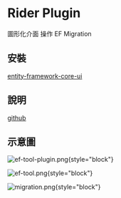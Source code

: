 # Rider Plugin

圖形化介面 操作 EF Migration

## 安裝

[entity-framework-core-ui](https://plugins.jetbrains.com/plugin/18147-entity-framework-core-ui)

## 說明

[github](https://github.com/JetBrains/rider-efcore)

## 示意圖

![ef-tool-plugin.png](ef-tool-plugin.png){style="block"}

![ef-tool.png](ef-tool.png){style="block"}

![migration.png](migration.png){style="block"}